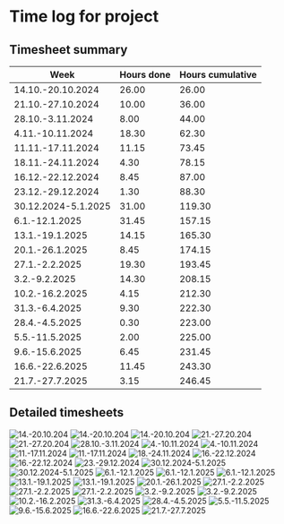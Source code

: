 # Time log for project

## Timesheet summary

| Week | Hours done | Hours cumulative |
| -------------- | ---------- | ---------------- |
| 14.10.-20.10.2024 | 26.00 | 26.00 |
| 21.10.-27.10.2024 | 10.00 | 36.00 |
| 28.10.-3.11.2024  | 8.00 | 44.00 |
| 4.11.-10.11.2024 | 18.30 | 62.30 |
| 11.11.-17.11.2024 | 11.15 | 73.45 |
| 18.11.-24.11.2024 | 4.30 | 78.15 |
| 16.12.-22.12.2024 | 8.45 | 87.00 |
| 23.12.-29.12.2024 | 1.30 | 88.30 |
| 30.12.2024-5.1.2025 | 31.00 | 119.30 |
| 6.1.-12.1.2025 | 31.45 | 157.15 |
| 13.1.-19.1.2025 | 14.15 | 165.30 |
| 20.1.-26.1.2025 | 8.45 | 174.15 |
| 27.1.-2.2.2025 | 19.30 | 193.45 |
| 3.2.-9.2.2025 | 14.30 | 208.15 |
| 10.2.-16.2.2025 | 4.15 | 212.30 |
| 31.3.-6.4.2025 | 9.30 | 222.30 |
| 28.4.-4.5.2025 | 0.30 | 223.00 |
| 5.5.-11.5.2025 | 2.00 | 225.00 |
| 9.6.-15.6.2025| 6.45 | 231.45 |
| 16.6.-22.6.2025 | 11.45 | 243.30 |
| 21.7.-27.7.2025 | 3.15 | 246.45 |

## Detailed timesheets

![14.-20.10.204](/Documentation/Timelogs/pictures/Toggl_Track_detailed_report_2024-10-14_2024-10-20-1.png)
![14.-20.10.204](/Documentation/Timelogs/pictures/Toggl_Track_detailed_report_2024-10-14_2024-10-20-2.png)
![14.-20.10.204](/Documentation/Timelogs/pictures/Toggl_Track_detailed_report_2024-10-14_2024-10-20-3.png)
![21.-27.20.204](/Documentation/Timelogs/pictures/Toggl_Track_detailed_report_2024-10-21_2024-10-27-1.png)
![21.-27.20.204](/Documentation/Timelogs/pictures/Toggl_Track_detailed_report_2024-10-21_2024-10-27-2.png)
![28.10.-3.11.2024](/Documentation/Timelogs/pictures/Näyttökuva%202024-11-05%20140218.png)
![4.-10.11.2024](/Documentation/Timelogs/pictures/Näyttökuva%202024-11-12%20093524.png)
![4.-10.11.2024](/Documentation/Timelogs/pictures/Näyttökuva%202024-11-12%20093604.png)
![11.-17.11.2024](/Documentation/Timelogs/pictures/Näyttökuva%202024-11-17%20185922.png)
![11.-17.11.2024](/Documentation/Timelogs/pictures/Näyttökuva%202024-11-17%20185950.png)
![18.-24.11.2024](/Documentation/Timelogs/pictures/Näyttökuva%202024-12-21%20144958.png)
![16.-22.12.2024](/Documentation/Timelogs/pictures/Toggl_Track_detailed_report_2024-10-21_2024-10-27-1.png)
![16.-22.12.2024](/Documentation/Timelogs/pictures/Toggl_Track_detailed_report_2024-10-21_2024-10-27-2.png)
![23.-29.12.2024](/Documentation/Timelogs/pictures/Näyttökuva%202024-12-31%20095834.png)
![30.12.2024-5.1.2025](/Documentation/Timelogs/pictures/Näyttökuva%202025-01-06%20112514.png)
![30.12.2024-5.1.2025](/Documentation/Timelogs/pictures/Näyttökuva%202025-01-06%20112542.png)
![6.1.-12.1.2025](/Documentation/Timelogs/pictures/Näyttökuva%202025-01-18%20165740.png)
![6.1.-12.1.2025](/Documentation/Timelogs/pictures/Näyttökuva%202025-01-18%20165814.png)
![6.1.-12.1.2025](/Documentation/Timelogs/pictures/Näyttökuva%202025-01-18%20165839.png)
![13.1.-19.1.2025](/Documentation/Timelogs/pictures/Näyttökuva%202025-01-20%20192352.png)
![13.1.-19.1.2025](/Documentation/Timelogs/pictures/Näyttökuva%202025-01-20%20192419.png)
![20.1.-26.1.2025](/Documentation/Timelogs/pictures/Näyttökuva%202025-01-27%20192321.png)
![27.1.-2.2.2025](/Documentation/Timelogs/pictures/Näyttökuva%202025-02-03%20175031.png)
![27.1.-2.2.2025](/Documentation/Timelogs/pictures/Näyttökuva%202025-02-03%20175058.png)
![27.1.-2.2.2025](/Documentation/Timelogs/pictures/Näyttökuva%202025-02-03%20175124.png)
![3.2.-9.2.2025](/Documentation/Timelogs/pictures/Näyttökuva%202025-04-05%20144932.png)
![3.2.-9.2.2025](/Documentation/Timelogs/pictures/Näyttökuva%202025-04-05%20145005.png)
![10.2.-16.2.2025](/Documentation/Timelogs/pictures/Näyttökuva%202025-04-05%20145044.png)
![31.3.-6.4.2025](/Documentation/Timelogs/pictures/Näyttökuva%202025-05-02%20092434.png)
![28.4.-4.5.2025](/Documentation/Timelogs/pictures/Näyttökuva%202025-06-13%20095528.png)
![5.5.-11.5.2025](/Documentation/Timelogs/pictures/Näyttökuva%202025-06-13%20095612.png)
![9.6.-15.6.2025](/Documentation/Timelogs/pictures/Näyttökuva%202025-07-25%20131239.png)
![16.6.-22.6.2025](/Documentation/Timelogs/pictures/Näyttökuva%202025-07-25%20131157.png)
![21.7.-27.7.2025](/Documentation/Timelogs/pictures/Näyttökuva%202025-07-28%20092040.png)
